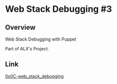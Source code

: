 # Web Stack Debugging #3

## Overview
Web Stack Debugging with Puppet

Part of ALX's Project.
 
## Link
[0x0C-web_stack_debugging](https://intranet.alxswe.com/projects/390)
